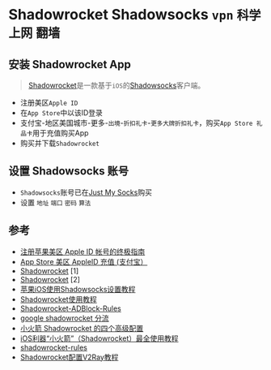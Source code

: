 # Shadowrocket Shadowsocks `vpn` `科学上网` `翻墙`

## 安装 Shadowrocket App

> [Shadowrocket](https://apps.apple.com/us/app/shadowrocket/id932747118?platform=iphone)是一款基于`iOS`的[Shadowsocks](https://shadowsocks.org/)客户端。

- 注册美区`Apple ID`
- 在`App Store`中以该ID登录
- 支付宝-地区美国城市-更多-`出境`-`折扣礼卡`-`更多大牌折扣礼卡`，购买`App Store 礼品卡`用于充值购买App
- 购买并下载`Shadowrocket`

## 设置 Shadowsocks 账号

- `Shadowsocks`账号已在[Just My Socks](https://justmysocks.com.cn)购买
- 设置 `地址` `端口` `密码` `算法`



## 参考

- [注册苹果美区 Apple ID 帐号的终极指南](https://appledi.com/appleid/)
- [App Store 美区 AppleID 充值 (支付宝）](https://zhuanlan.zhihu.com/p/591979093)
- [Shadowrocket](https://www.shadowrocketdownload.com/) [1]
- [Shadowrocket](https://liguangming.com/Shadowrocket) [2]
- [苹果iOS使用Shadowsocks设置教程](https://shadowsockshelp.github.io/Shadowsocks/ios.html)
- [Shadowrocket使用教程](https://shadowrocket.gitbook.io/shadowrocket/help)
- [Shadowrocket-ADBlock-Rules](https://github.com/h2y/Shadowrocket-ADBlock-Rules)
- [google shadowrocket 分流](https://www.google.com/search?q=shadowrocket+%E5%88%86%E6%B5%81&ei=hsjoY8KmG7mRur8PzbuzoAw&ved=0ahUKEwjCgZbu64_9AhW5iO4BHc3dDMQQ4dUDCA8&uact=5&oq=shadowrocket+%E5%88%86%E6%B5%81&gs_lcp=Cgxnd3Mtd2l6LXNlcnAQAzIHCAAQgAQQDDIFCAAQgAQyBQgAEIAEMgcIABCABBAMOgoIABBHENYEELADOgUIIRCgAToECAAQQ0oECEEYAEoECEYYAFCZBFi8RmD7TWgCcAF4AIABzAiIAaQpkgENMi0xLjMuMi4yLjEuMZgBAKABAcgBCsABAQ&sclient=gws-wiz-serp)
- [小火箭 Shadowrocket 的四个高级配置](read://https_www.logcg.com/?url=https%3A%2F%2Fwww.logcg.com%2Farchives%2F3109.html)
- [iOS利器“小火箭”（Shadowrocket）最全使用教程](read://https_laob.me/?url=https%3A%2F%2Flaob.me%2F2300%2F)
- [shadowrocket-rules](https://github.com/deezertidal/shadowrocket-rules)
- [Shadowrocket配置V2Ray教程](https://v2xtls.org/shadowrocket%E9%85%8D%E7%BD%AEv2ray%E6%95%99%E7%A8%8B/)